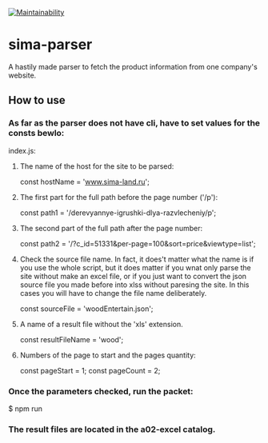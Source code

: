 [![Maintainability](https://api.codeclimate.com/v1/badges/26a96f82d7b374e1082e/maintainability)](https://codeclimate.com/github/poludnev/sima-parser/maintainability)

# sima-parser
A hastily made parser to fetch the product information from one company's website.

## How to use

### As far as the parser does not have cli, have to set values for the consts bewlo:

index.js:

1. The name of the host for the site to be parsed: 

    const hostName = 'www.sima-land.ru'; 
    
2. The first part for the full path before the page number ('/p'):

    const path1 = '/derevyannye-igrushki-dlya-razvlecheniy/p';
    
3. The second part of the full path after the page number: 

    const path2 = '/?c_id=51331&per-page=100&sort=price&viewtype=list';
    
4. Check the source file name. In fact, it does't matter what the name is if you use the whole script, but it does matter if you wnat only parse the site without make an excel file, or if you just want to convert the json source file you made before into xlss without paresing the site. In this cases you will have to change the file name deliberately.

    const sourceFile = 'woodEntertain.json';
    
5. A name of a result file without the 'xls' extension.

    const resultFileName = 'wood';
    
6. Numbers of the page to start and the pages quantity:

    const pageStart = 1;
    const pageCount = 2;

### Once the parameters checked, run the packet:

$ npm run

### The result files are located in the a02-excel catalog.
